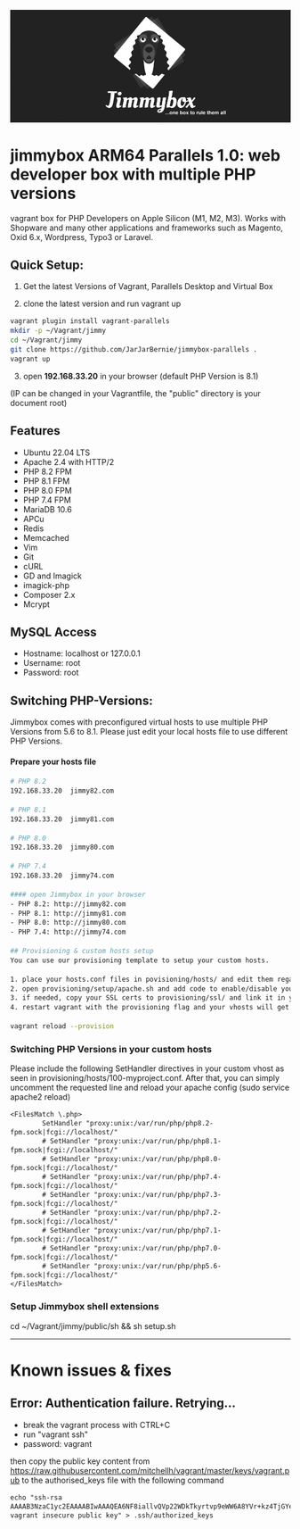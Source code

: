 ![alt tag](https://raw.githubusercontent.com/JarJarBernie/jimmybox/master/public/src/jimmybox.png)

# jimmybox ARM64 Parallels 1.0: web developer box with multiple PHP versions
vagrant box for PHP Developers on Apple Silicon (M1, M2, M3). Works with Shopware and many other applications and frameworks such as Magento, Oxid 6.x, Wordpress, Typo3 or Laravel.

## Quick Setup:
1) Get the latest Versions of Vagrant, Parallels Desktop and Virtual Box

2) clone the latest version and run vagrant up
```bash
vagrant plugin install vagrant-parallels
mkdir -p ~/Vagrant/jimmy
cd ~/Vagrant/jimmy
git clone https://github.com/JarJarBernie/jimmybox-parallels .
vagrant up
```

3) open **192.168.33.20** in your browser (default PHP Version is 8.1)

(IP can be changed in your Vagrantfile, the "public" directory is your document root)

## Features
- Ubuntu 22.04 LTS
- Apache 2.4 with HTTP/2
- PHP 8.2 FPM
- PHP 8.1 FPM
- PHP 8.0 FPM
- PHP 7.4 FPM
- MariaDB 10.6
- APCu
- Redis
- Memcached
- Vim
- Git
- cURL
- GD and Imagick
- imagick-php
- Composer 2.x
- Mcrypt

## MySQL Access

- Hostname: localhost or 127.0.0.1
- Username: root
- Password: root

## Switching PHP-Versions:

Jimmybox comes with preconfigured virtual hosts to use multiple PHP Versions from 5.6 to 8.1. Please just edit your local hosts file to use different PHP Versions.

#### Prepare your hosts file

```bash
# PHP 8.2
192.168.33.20  jimmy82.com

# PHP 8.1
192.168.33.20  jimmy81.com

# PHP 8.0
192.168.33.20  jimmy80.com

# PHP 7.4
192.168.33.20  jimmy74.com

#### open Jimmybox in your browser
- PHP 8.2: http://jimmy82.com
- PHP 8.1: http://jimmy81.com
- PHP 8.0: http://jimmy80.com
- PHP 7.4: http://jimmy74.com

## Provisioning & custom hosts setup
You can use our provisioning template to setup your custom hosts.

1. place your hosts.conf files in povisioning/hosts/ and edit them regarding to your needs
2. open provisioning/setup/apache.sh and add code to enable/disable your custom hosts. This will ensure that your hosts only will be enabled if the directory exists.
3. if needed, copy your SSL certs to provisioning/ssl/ and link it in your custom hosts config file
4. restart vagrant with the provisioning flag and your vhosts will get enabled if the vhosts dir exists.

vagrant reload --provision
````

### Switching PHP Versions in your custom hosts

Please include the following SetHandler directives in your custom vhost as seen in provisioning/hosts/100-myproject.conf.
After that, you can simply uncomment the requested line and reload your apache config (sudo service apache2 reload)

```
<FilesMatch \.php>
        SetHandler "proxy:unix:/var/run/php/php8.2-fpm.sock|fcgi://localhost/"
        # SetHandler "proxy:unix:/var/run/php/php8.1-fpm.sock|fcgi://localhost/"
        # SetHandler "proxy:unix:/var/run/php/php8.0-fpm.sock|fcgi://localhost/"
        # SetHandler "proxy:unix:/var/run/php/php7.4-fpm.sock|fcgi://localhost/"
        # SetHandler "proxy:unix:/var/run/php/php7.3-fpm.sock|fcgi://localhost/"
        # SetHandler "proxy:unix:/var/run/php/php7.2-fpm.sock|fcgi://localhost/"
        # SetHandler "proxy:unix:/var/run/php/php7.1-fpm.sock|fcgi://localhost/"
        # SetHandler "proxy:unix:/var/run/php/php7.0-fpm.sock|fcgi://localhost/"
        # SetHandler "proxy:unix:/var/run/php/php5.6-fpm.sock|fcgi://localhost/"
</FilesMatch>
```
### Setup Jimmybox shell extensions
cd ~/Vagrant/jimmy/public/sh &&  sh setup.sh

-----

# Known issues & fixes

## Error: Authentication failure. Retrying...

- break the vagrant process with CTRL+C
- run "vagrant ssh"
- password: vagrant

then copy the public key content from https://raw.githubusercontent.com/mitchellh/vagrant/master/keys/vagrant.pub to the authorised_keys file with the following command

```
echo "ssh-rsa AAAAB3NzaC1yc2EAAAABIwAAAQEA6NF8iallvQVp22WDkTkyrtvp9eWW6A8YVr+kz4TjGYe7gHzIw+niNltGEFHzD8+v1I2YJ6oXevct1YeS0o9HZyN1Q9qgCgzUFtdOKLv6IedplqoPkcmF0aYet2PkEDo3MlTBckFXPITAMzF8dJSIFo9D8HfdOV0IAdx4O7PtixWKn5y2hMNG0zQPyUecp4pzC6kivAIhyfHilFR61RGL+GPXQ2MWZWFYbAGjyiYJnAmCP3NOTd0jMZEnDkbUvxhMmBYSdETk1rRgm+R4LOzFUGaHqHDLKLX+FIPKcF96hrucXzcWyLbIbEgE98OHlnVYCzRdK8jlqm8tehUc9c9WhQ== vagrant insecure public key" > .ssh/authorized_keys
```
